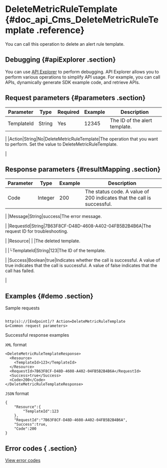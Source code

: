 # DeleteMetricRuleTemplate {#doc_api_Cms_DeleteMetricRuleTemplate .reference}

You can call this operation to delete an alert rule template.

## Debugging {#apiExplorer .section}

You can use [API Explorer](https://api.aliyun.com/#product=Cms&api=DeleteMetricRuleTemplate) to perform debugging. API Explorer allows you to perform various operations to simplify API usage. For example, you can call APIs, dynamically generate SDK example code, and retrieve APIs.

## Request parameters {#parameters .section}

|Parameter|Type|Required|Example|Description|
|---------|----|--------|-------|-----------|
|TemplateId|String|Yes|12345|The ID of the alert template.

 |
|Action|String|No|DeleteMetricRuleTemplate|The operation that you want to perform. Set the value to DeleteMetricRuleTemplate.

 |

## Response parameters {#resultMapping .section}

|Parameter|Type|Example|Description|
|---------|----|-------|-----------|
|Code|Integer|200|The status code. A value of 200 indicates that the call is successful.

 |
|Message|String|success|The error message.

 |
|RequestId|String|7B63F8CF-D48D-4608-A402-04FB5B2B4B6A|The request ID for troubleshooting.

 |
|Resource| | |The deleted template.

 |
|└TemplateId|String|123|The ID of the template.

 |
|Success|Boolean|true|Indicates whether the call is successful. A value of true indicates that the call is successful. A value of false indicates that the call has failed.

 |

## Examples {#demo .section}

Sample requests

``` {#request_demo}

http(s)://[Endpoint]/? Action=DeleteMetricRuleTemplate
&<Common request parameters>

```

Successful response examples

`XML` format

``` {#xml_return_success_demo}
<DeleteMetricRuleTemplateResponse>
  <Resource>
    <TemplateId>123</TemplateId>
  </Resource>
  <RequestId>7B63F8CF-D48D-4608-A402-04FB5B2B4B6A</RequestId> 
  <Success>true</Success> 
  <Code>200</Code>
</DeleteMetricRuleTemplateResponse>

```

`JSON` format

``` {#json_return_success_demo}
{
	"Resource":{
		"TemplateId":123
	},
	"RequestId":"7B63F8CF-D48D-4608-A402-04FB5B2B4B6A",
	"Success":true,
	"Code":200
}
```

## Error codes { .section}

[View error codes](https://error-center.aliyun.com/status/product/Cms)

